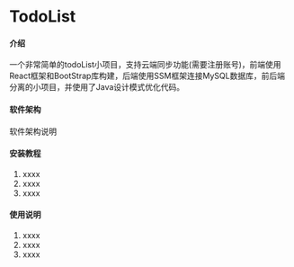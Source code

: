 # TodoList

#### 介绍
一个非常简单的todoList小项目，支持云端同步功能(需要注册账号)，前端使用React框架和BootStrap库构建，后端使用SSM框架连接MySQL数据库，前后端分离的小项目，并使用了Java设计模式优化代码。

#### 软件架构
软件架构说明


#### 安装教程

1.  xxxx
2.  xxxx
3.  xxxx

#### 使用说明

1.  xxxx
2.  xxxx
3.  xxxx
